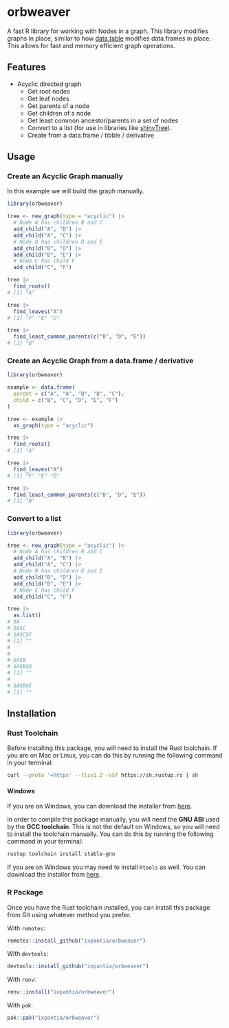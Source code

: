 # orbweaver

A fast R library for working with Nodes in a graph. This library
modifies graphs in place, similar to how [data.table](https://github.com/Rdatatable/data.table)
modifies data.frames in place. This allows for fast and memory efficient
graph operations.

## Features

 - Acyclic directed graph
   - Get root nodes
   - Get leaf nodes
   - Get parents of a node
   - Get children of a node
   - Get least common ancestor/parents in a set of nodes
   - Convert to a list (for use in libraries like [shinyTree](https://github.com/shinyTree/shinyTree)).
   - Create from a data.frame / tibble / derivative

## Usage

### Create an Acyclic Graph manually

In this example we will build the graph manually.

```R
library(orbweaver)

tree <- new_graph(type = "acyclic") |>
  # Node A has children B and C
  add_child("A", "B") |>
  add_child("A", "C") |>
  # Node B has children D and E
  add_child("B", "D") |>
  add_child("B", "E") |>
  # Node C has child F
  add_child("C", "F")

tree |>
  find_roots()
# [1] "A"

tree |>
  find_leaves("A")
# [1] "F" "E" "D"

tree |>
  find_least_common_parents(c("B", "D", "E"))
# [1] "B"
```

### Create an Acyclic Graph from a data.frame / derivative

```R
library(orbweaver)

example <- data.frame(
  parent = c("A", "A", "B", "B", "C"),
  child = c("B", "C", "D", "E", "F")
)

tree <- example |>
  as_graph(type = "acyclic")

tree |>
  find_roots()
# [1] "A"

tree |>
  find_leaves("A")
# [1] "F" "E" "D"

tree |>
  find_least_common_parents(c("B", "D", "E"))
# [1] "B"
```

### Convert to a list

```R
library(orbweaver)

tree <- new_graph(type = "acyclic") |>
  # Node A has children B and C
  add_child("A", "B") |>
  add_child("A", "C") |>
  # Node B has children D and E
  add_child("B", "D") |>
  add_child("B", "E") |>
  # Node C has child F
  add_child("C", "F")

tree |>
  as.list()
# $A
# $A$C
# $A$C$F
# [1] ""
# 
# 
# $A$B
# $A$B$D
# [1] ""
# 
# $A$B$E
# [1] ""
```

## Installation

### Rust Toolchain

Before installing this package, you will need to install the
Rust toolchain. If you are on Mac or Linux, you can do this
by running the following command in your terminal:

```bash
curl --proto '=https' --tlsv1.2 -sSf https://sh.rustup.rs | sh
```

#### Windows

If you are on Windows, you can download the installer from
[here](https://www.rust-lang.org/tools/install).

In order to compile this package manually, you will need the
**GNU ABI** used by the **GCC toolchain**. This is not the
default on Windows, so you will need to install the
toolchain manually. You can do this by running the following
command in your terminal:

```bash
rustup toolchain install stable-gnu
```

If you are on Windows you may need to install `Rtools` as
well. You can download the installer from
[here](https://cran.r-project.org/bin/windows/Rtools/).

### R Package

Once you have the Rust toolchain installed, you can install
this package from Git using whatever method you prefer.

With `remotes`:

```R
remotes::install_github("ixpantia/orbweaver")
```

With `devtools`:

```R
devtools::install_github("ixpantia/orbweaver")
```

With `renv`:

```R
renv::install("ixpantia/orbweaver")
```

With `pak`:

```R
pak::pak("ixpantia/orbweaver")
```
